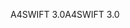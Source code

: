 <span data-ttu-id="4bbb0-101">A4SWIFT 3.0</span><span class="sxs-lookup"><span data-stu-id="4bbb0-101">A4SWIFT 3.0</span></span>